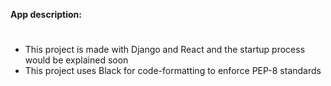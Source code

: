 **App description:**
#

- This project is made with Django and React and the startup process would be explained soon
- This project uses Black for code-formatting to enforce PEP-8 standards
